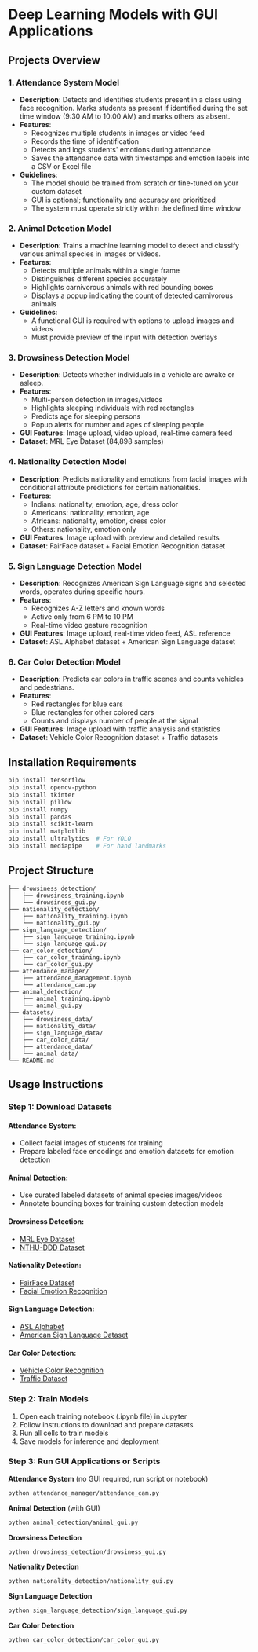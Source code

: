 # Deep Learning Models with GUI Applications

## Projects Overview

### 1. Attendance System Model

- **Description**: Detects and identifies students present in a class using face recognition. Marks students as present if identified during the set time window (9:30 AM to 10:00 AM) and marks others as absent.
- **Features**:
  - Recognizes multiple students in images or video feed
  - Records the time of identification
  - Detects and logs students' emotions during attendance
  - Saves the attendance data with timestamps and emotion labels into a CSV or Excel file
- **Guidelines**:
  - The model should be trained from scratch or fine-tuned on your custom dataset
  - GUI is optional; functionality and accuracy are prioritized
  - The system must operate strictly within the defined time window

### 2. Animal Detection Model

- **Description**: Trains a machine learning model to detect and classify various animal species in images or videos.
- **Features**:
  - Detects multiple animals within a single frame
  - Distinguishes different species accurately
  - Highlights carnivorous animals with red bounding boxes
  - Displays a popup indicating the count of detected carnivorous animals
- **Guidelines**:
  - A functional GUI is required with options to upload images and videos
  - Must provide preview of the input with detection overlays

### 3. Drowsiness Detection Model

- **Description**: Detects whether individuals in a vehicle are awake or asleep.
- **Features**:
  - Multi-person detection in images/videos
  - Highlights sleeping individuals with red rectangles
  - Predicts age for sleeping persons
  - Popup alerts for number and ages of sleeping people
- **GUI Features**: Image upload, video upload, real-time camera feed
- **Dataset**: MRL Eye Dataset (84,898 samples)

### 4. Nationality Detection Model

- **Description**: Predicts nationality and emotions from facial images with conditional attribute predictions for certain nationalities.
- **Features**:
  - Indians: nationality, emotion, age, dress color
  - Americans: nationality, emotion, age
  - Africans: nationality, emotion, dress color
  - Others: nationality, emotion only
- **GUI Features**: Image upload with preview and detailed results
- **Dataset**: FairFace dataset + Facial Emotion Recognition dataset

### 5. Sign Language Detection Model

- **Description**: Recognizes American Sign Language signs and selected words, operates during specific hours.
- **Features**:
  - Recognizes A-Z letters and known words
  - Active only from 6 PM to 10 PM
  - Real-time video gesture recognition
- **GUI Features**: Image upload, real-time video feed, ASL reference
- **Dataset**: ASL Alphabet dataset + American Sign Language dataset

### 6. Car Color Detection Model

- **Description**: Predicts car colors in traffic scenes and counts vehicles and pedestrians.
- **Features**:
  - Red rectangles for blue cars
  - Blue rectangles for other colored cars
  - Counts and displays number of people at the signal
- **GUI Features**: Image upload with traffic analysis and statistics
- **Dataset**: Vehicle Color Recognition dataset + Traffic datasets

## Installation Requirements

```bash
pip install tensorflow
pip install opencv-python
pip install tkinter
pip install pillow
pip install numpy
pip install pandas
pip install scikit-learn
pip install matplotlib
pip install ultralytics  # For YOLO
pip install mediapipe    # For hand landmarks
```

## Project Structure

```
├── drowsiness_detection/
│   ├── drowsiness_training.ipynb
│   └── drowsiness_gui.py
├── nationality_detection/
│   ├── nationality_training.ipynb
│   └── nationality_gui.py
├── sign_language_detection/
│   ├── sign_language_training.ipynb
│   └── sign_language_gui.py
├── car_color_detection/
│   ├── car_color_training.ipynb
│   └── car_color_gui.py
├── attendance_manager/
│   ├── attendance_management.ipynb
│   └── attendance_cam.py
├── animal_detection/
│   ├── animal_training.ipynb
│   └── animal_gui.py
├── datasets/
│   ├── drowsiness_data/
│   ├── nationality_data/
│   ├── sign_language_data/
│   ├── car_color_data/
│   ├── attendance_data/
│   └── animal_data/
└── README.md
```

## Usage Instructions

### Step 1: Download Datasets

#### Attendance System:

- Collect facial images of students for training
- Prepare labeled face encodings and emotion datasets for emotion detection

#### Animal Detection:

- Use curated labeled datasets of animal species images/videos
- Annotate bounding boxes for training custom detection models

#### Drowsiness Detection:

- [MRL Eye Dataset](https://www.kaggle.com/datasets/prasadvpatil/mrl-dataset)
- [NTHU-DDD Dataset](https://sites.google.com/view/dddntu/home)

#### Nationality Detection:

- [FairFace Dataset](https://github.com/joojs/fairface)
- [Facial Emotion Recognition](https://www.kaggle.com/datasets/jonathanoheix/face-expression-recognition-dataset)

#### Sign Language Detection:

- [ASL Alphabet](https://www.kaggle.com/datasets/grassknoted/asl-alphabet)
- [American Sign Language Dataset](https://www.kaggle.com/datasets/ayuraj/asl-dataset)

#### Car Color Detection:

- [Vehicle Color Recognition](https://www.kaggle.com/datasets/landrykezebou/vcor-vehicle-color-recognition-dataset)
- [Traffic Dataset](https://universe.roboflow.com/traffic/traffic-dataset-z21ak)

### Step 2: Train Models

1. Open each training notebook (.ipynb file) in Jupyter
2. Follow instructions to download and prepare datasets
3. Run all cells to train models
4. Save models for inference and deployment

### Step 3: Run GUI Applications or Scripts

**Attendance System** (no GUI required, run script or notebook)

```bash
python attendance_manager/attendance_cam.py
```

**Animal Detection** (with GUI)

```bash
python animal_detection/animal_gui.py
```

**Drowsiness Detection**

```bash
python drowsiness_detection/drowsiness_gui.py
```

**Nationality Detection**

```bash
python nationality_detection/nationality_gui.py
```

**Sign Language Detection**

```bash
python sign_language_detection/sign_language_gui.py
```

**Car Color Detection**

```bash
python car_color_detection/car_color_gui.py
```
